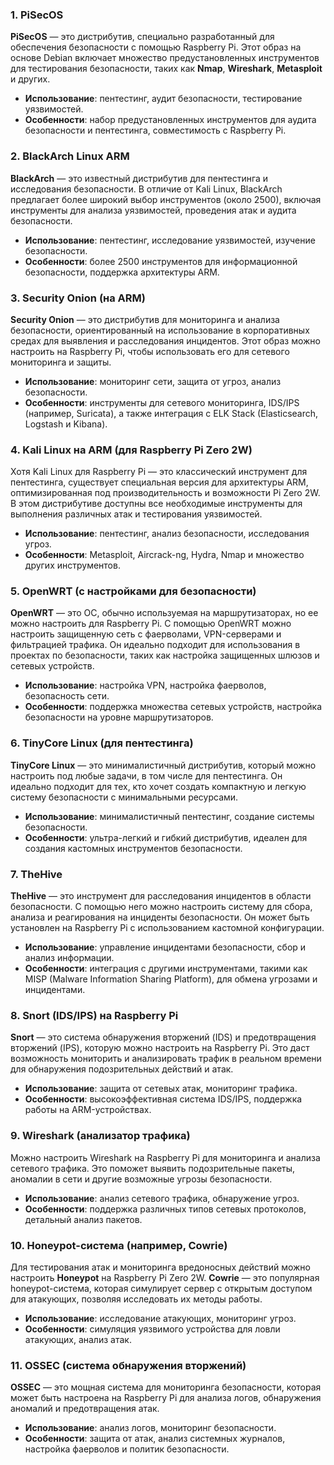 ### 1. **PiSecOS**

**PiSecOS** — это дистрибутив, специально разработанный для обеспечения безопасности с помощью Raspberry Pi. Этот образ на основе Debian включает множество предустановленных инструментов для тестирования безопасности, таких как **Nmap**, **Wireshark**, **Metasploit** и других.

- **Использование**: пентестинг, аудит безопасности, тестирование уязвимостей.
- **Особенности**: набор предустановленных инструментов для аудита безопасности и пентестинга, совместимость с Raspberry Pi.

### 2. **BlackArch Linux ARM**

**BlackArch** — это известный дистрибутив для пентестинга и исследования безопасности. В отличие от Kali Linux, BlackArch предлагает более широкий выбор инструментов (около 2500), включая инструменты для анализа уязвимостей, проведения атак и аудита безопасности.

- **Использование**: пентестинг, исследование уязвимостей, изучение безопасности.
- **Особенности**: более 2500 инструментов для информационной безопасности, поддержка архитектуры ARM.

### 3. **Security Onion (на ARM)**

**Security Onion** — это дистрибутив для мониторинга и анализа безопасности, ориентированный на использование в корпоративных средах для выявления и расследования инцидентов. Этот образ можно настроить на Raspberry Pi, чтобы использовать его для сетевого мониторинга и защиты.

- **Использование**: мониторинг сети, защита от угроз, анализ безопасности.
- **Особенности**: инструменты для сетевого мониторинга, IDS/IPS (например, Suricata), а также интеграция с ELK Stack (Elasticsearch, Logstash и Kibana).

### 4. **Kali Linux на ARM (для Raspberry Pi Zero 2W)**

Хотя Kali Linux для Raspberry Pi — это классический инструмент для пентестинга, существует специальная версия для архитектуры ARM, оптимизированная под производительность и возможности Pi Zero 2W. В этом дистрибутиве доступны все необходимые инструменты для выполнения различных атак и тестирования уязвимостей.

- **Использование**: пентестинг, анализ безопасности, исследования угроз.
- **Особенности**: Metasploit, Aircrack-ng, Hydra, Nmap и множество других инструментов.

### 5. **OpenWRT (с настройками для безопасности)**

**OpenWRT** — это ОС, обычно используемая на маршрутизаторах, но ее можно настроить для Raspberry Pi. С помощью OpenWRT можно настроить защищенную сеть с фаерволами, VPN-серверами и фильтрацией трафика. Он идеально подходит для использования в проектах по безопасности, таких как настройка защищенных шлюзов и сетевых устройств.

- **Использование**: настройка VPN, настройка фаерволов, безопасность сети.
- **Особенности**: поддержка множества сетевых устройств, настройка безопасности на уровне маршрутизаторов.

### 6. **TinyCore Linux (для пентестинга)**

**TinyCore Linux** — это минималистичный дистрибутив, который можно настроить под любые задачи, в том числе для пентестинга. Он идеально подходит для тех, кто хочет создать компактную и легкую систему безопасности с минимальными ресурсами.

- **Использование**: минималистичный пентестинг, создание системы безопасности.
- **Особенности**: ультра-легкий и гибкий дистрибутив, идеален для создания кастомных инструментов безопасности.

### 7. **TheHive**

**TheHive** — это инструмент для расследования инцидентов в области безопасности. С помощью него можно настроить систему для сбора, анализа и реагирования на инциденты безопасности. Он может быть установлен на Raspberry Pi с использованием кастомной конфигурации.

- **Использование**: управление инцидентами безопасности, сбор и анализ информации.
- **Особенности**: интеграция с другими инструментами, такими как MISP (Malware Information Sharing Platform), для обмена угрозами и инцидентами.

### 8. **Snort (IDS/IPS) на Raspberry Pi**

**Snort** — это система обнаружения вторжений (IDS) и предотвращения вторжений (IPS), которую можно настроить на Raspberry Pi. Это даст возможность мониторить и анализировать трафик в реальном времени для обнаружения подозрительных действий и атак.

- **Использование**: защита от сетевых атак, мониторинг трафика.
- **Особенности**: высокоэффективная система IDS/IPS, поддержка работы на ARM-устройствах.

### 9. **Wireshark (анализатор трафика)**

Можно настроить Wireshark на Raspberry Pi для мониторинга и анализа сетевого трафика. Это поможет выявить подозрительные пакеты, аномалии в сети и другие возможные угрозы безопасности.

- **Использование**: анализ сетевого трафика, обнаружение угроз.
- **Особенности**: поддержка различных типов сетевых протоколов, детальный анализ пакетов.

### 10. **Honeypot-система (например, Cowrie)**

Для тестирования атак и мониторинга вредоносных действий можно настроить **Honeypot** на Raspberry Pi Zero 2W. **Cowrie** — это популярная honeypot-система, которая симулирует сервер с открытым доступом для атакующих, позволяя исследовать их методы работы.

- **Использование**: исследование атакующих, мониторинг угроз.
- **Особенности**: симуляция уязвимого устройства для ловли атакующих, анализ атак.

### 11. **OSSEC (система обнаружения вторжений)**

**OSSEC** — это мощная система для мониторинга безопасности, которая может быть настроена на Raspberry Pi для анализа логов, обнаружения аномалий и предотвращения атак.

- **Использование**: анализ логов, мониторинг безопасности.
- **Особенности**: защита от атак, анализ системных журналов, настройка фаерволов и политик безопасности.